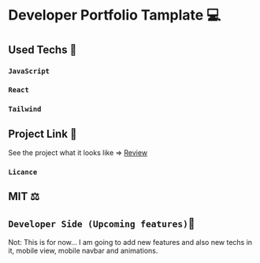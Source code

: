 # Developer Portfolio Tamplate 💻

## Used Techs 🥰

### `JavaScript`
### `React`
### `Tailwind`


## Project Link 🔭

See the project what it looks like => [Review](https://berkinkinay.dev/)

### `Licance`
## MIT ⚖️

## `Developer Side (Upcoming features)`💫

Not: This is for now...  I am going to add new features and also new techs in it,
     mobile view, mobile navbar and animations.
